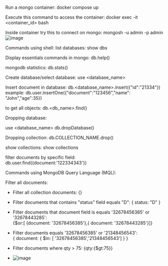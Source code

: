 Run a mongo container:
docker compose up

Execute this command to access the container:
docker exec -it \<container_id\> bash

Inside container try this to connect on mongo:
mongosh -u admin -p admin
![image](https://github.com/user-attachments/assets/c6eb8290-5b47-462b-9cb3-3133ceca27c8)

Commands using shell:
list databases:
show dbs

Display essentials commands in mongo:
db.help()

mongodb statistics:
db.stats()

Create database/select database:
use \<database_name\>

Insert document in database:
db.\<database_name\>.insert({"id":"21334"})
example: db.user.insertOne({"document":"123456","name": "John","age":35})

to get all objects:
db.<db_name>.find()

Dropping database:

use \<database_name\>
db.dropDatabase()

Dropping collection:
db.COLLECTION_NAME.drop()

show collections:
show collections

filter documents by specific field:<br/>
 db.user.find({document:'122334343'})

 
Commands using MongoDB Query Language (MQL):

Filter all documents:
- Filter all collection documents: \{\}
- Filter documents that contains "status" field equals "D": \{ status: "D" \}
- Filter documents that document field is equals '32678456385' or '32678443285': <br/>
    {$or:[ {document: '32678456385'},{ document: '32678443285'}]}

- Filter documents equals '32678456385' or '21348456543':<br/>
    { document: { $in: [ '32678456385','21348456543'] } }

- Filter documents where qty > 75: \{qty:\{$gt:75\}\}

- ![image](https://github.com/user-attachments/assets/e3785a7d-8bb9-46f9-847e-02659d2a516e)

